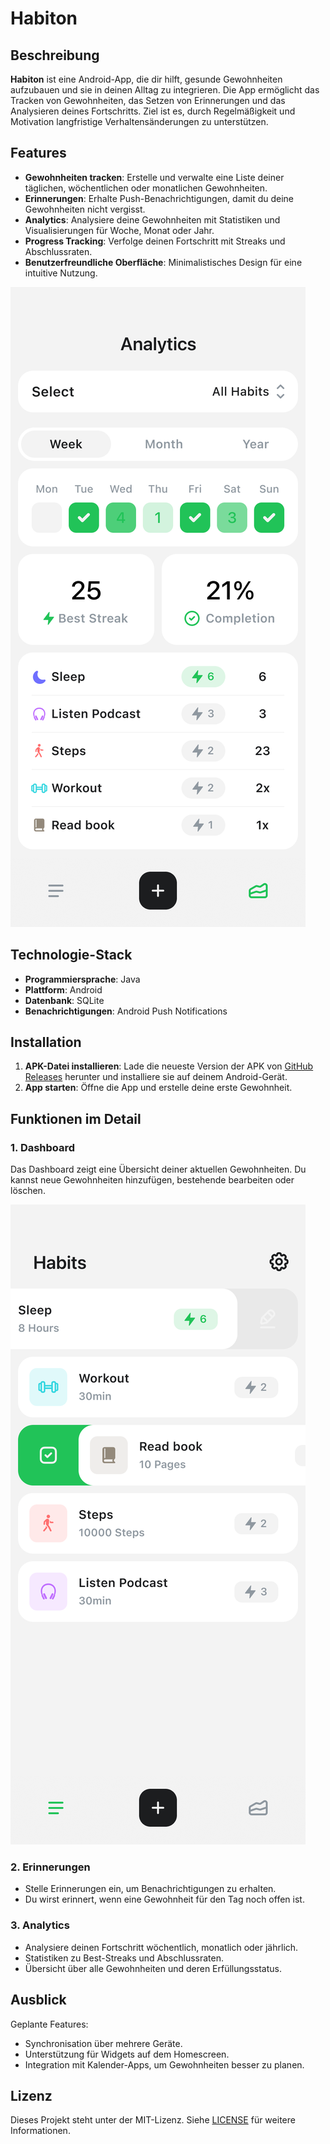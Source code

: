# Habiton

## Beschreibung
**Habiton** ist eine Android-App, die dir hilft, gesunde Gewohnheiten aufzubauen und sie in deinen Alltag zu integrieren. Die App ermöglicht das Tracken von Gewohnheiten, das Setzen von Erinnerungen und das Analysieren deines Fortschritts. Ziel ist es, durch Regelmäßigkeit und Motivation langfristige Verhaltensänderungen zu unterstützen.

## Features
- **Gewohnheiten tracken**: Erstelle und verwalte eine Liste deiner täglichen, wöchentlichen oder monatlichen Gewohnheiten.
- **Erinnerungen**: Erhalte Push-Benachrichtigungen, damit du deine Gewohnheiten nicht vergisst.
- **Analytics**: Analysiere deine Gewohnheiten mit Statistiken und Visualisierungen für Woche, Monat oder Jahr.
- **Progress Tracking**: Verfolge deinen Fortschritt mit Streaks und Abschlussraten.
- **Benutzerfreundliche Oberfläche**: Minimalistisches Design für eine intuitive Nutzung.

![Habiton Analytics](./Habiton-Analytics.png)

## Technologie-Stack
- **Programmiersprache**: Java
- **Plattform**: Android
- **Datenbank**: SQLite
- **Benachrichtigungen**: Android Push Notifications

## Installation
1. **APK-Datei installieren**: Lade die neueste Version der APK von [GitHub Releases](https://github.com/DeinGitHubProfil/Habiton/releases) herunter und installiere sie auf deinem Android-Gerät.
2. **App starten**: Öffne die App und erstelle deine erste Gewohnheit.

## Funktionen im Detail
### 1. Dashboard
Das Dashboard zeigt eine Übersicht deiner aktuellen Gewohnheiten. Du kannst neue Gewohnheiten hinzufügen, bestehende bearbeiten oder löschen.

![Habiton Dashboard](./Habiton-Dashboard.png)

### 2. Erinnerungen
- Stelle Erinnerungen ein, um Benachrichtigungen zu erhalten.
- Du wirst erinnert, wenn eine Gewohnheit für den Tag noch offen ist.

### 3. Analytics
- Analysiere deinen Fortschritt wöchentlich, monatlich oder jährlich.
- Statistiken zu Best-Streaks und Abschlussraten.
- Übersicht über alle Gewohnheiten und deren Erfüllungsstatus.

## Ausblick
Geplante Features:
- Synchronisation über mehrere Geräte.
- Unterstützung für Widgets auf dem Homescreen.
- Integration mit Kalender-Apps, um Gewohnheiten besser zu planen.

## Lizenz
Dieses Projekt steht unter der MIT-Lizenz. Siehe [LICENSE](LICENSE) für weitere Informationen.
